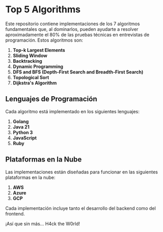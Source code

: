 # Top 5 Algorithms

Este repositorio contiene implementaciones de los 7 algoritmos fundamentales que, al dominarlos, pueden ayudarte a resolver aproximadamente el 80% de las pruebas técnicas en entrevistas de programación. Estos algoritmos son:

1. **Top-k Largest Elements**
2. **Sliding Window**
3. **Backtracking**
4. **Dynamic Programming**
5. **DFS and BFS (Depth-First Search and Breadth-First Search)**
6. **Topological Sort**
7. **Dijkstra's Algorithm**

## Lenguajes de Programación

Cada algoritmo está implementado en los siguientes lenguajes:

1. **Golang**
2. **Java 21**
3. **Python 3**
4. **JavaScript**
5. **Ruby**

## Plataformas en la Nube

Las implementaciones están diseñadas para funcionar en las siguientes plataformas en la nube:

1. **AWS**
2. **Azure**
3. **GCP**

Cada implementación incluye tanto el desarrollo del backend como del frontend.

¡Así que sin más... H4ck the W0rld!
